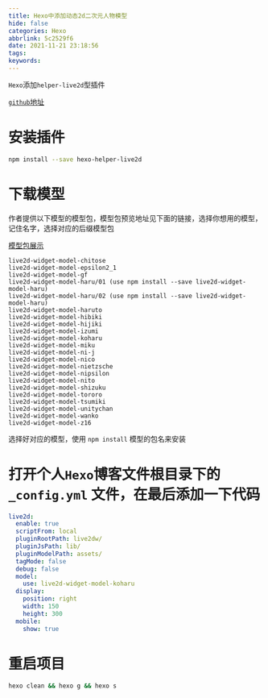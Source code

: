 ```yaml
---
title: Hexo中添加动态2d二次元人物模型
hide: false
categories: Hexo
abbrlink: 5c2529f6
date: 2021-11-21 23:18:56
tags:
keywords:
---
```


``Hexo``添加`helper-live2d`型插件

[`github`地址](https://github.com/EYHN/hexo-helper-live2d/blob/master/README.zh-CN.md)


# 安装插件
```bash
npm install --save hexo-helper-live2d
```
<!-- more -->

# 下载模型

作者提供以下模型的模型包，模型包预览地址见下面的链接，选择你想用的模型，记住名字，选择对应的后缀模型包

[模型包展示](https://github.com/xiazeyu/live2d-widget-models)

```
live2d-widget-model-chitose
live2d-widget-model-epsilon2_1
live2d-widget-model-gf
live2d-widget-model-haru/01 (use npm install --save live2d-widget-model-haru)
live2d-widget-model-haru/02 (use npm install --save live2d-widget-model-haru)
live2d-widget-model-haruto
live2d-widget-model-hibiki
live2d-widget-model-hijiki
live2d-widget-model-izumi
live2d-widget-model-koharu
live2d-widget-model-miku
live2d-widget-model-ni-j
live2d-widget-model-nico
live2d-widget-model-nietzsche
live2d-widget-model-nipsilon
live2d-widget-model-nito
live2d-widget-model-shizuku
live2d-widget-model-tororo
live2d-widget-model-tsumiki
live2d-widget-model-unitychan
live2d-widget-model-wanko
live2d-widget-model-z16
```

选择好对应的模型，使用 `npm install` 模型的包名来安装

# 打开个人`Hexo`博客文件根目录下的 `_config.yml` 文件，在最后添加一下代码
```yml
live2d:
  enable: true
  scriptFrom: local
  pluginRootPath: live2dw/
  pluginJsPath: lib/
  pluginModelPath: assets/
  tagMode: false
  debug: false
  model:
    use: live2d-widget-model-koharu
  display:
    position: right
    width: 150
    height: 300
  mobile:
    show: true
```
# 重启项目
```bash
hexo clean && hexo g && hexo s
```